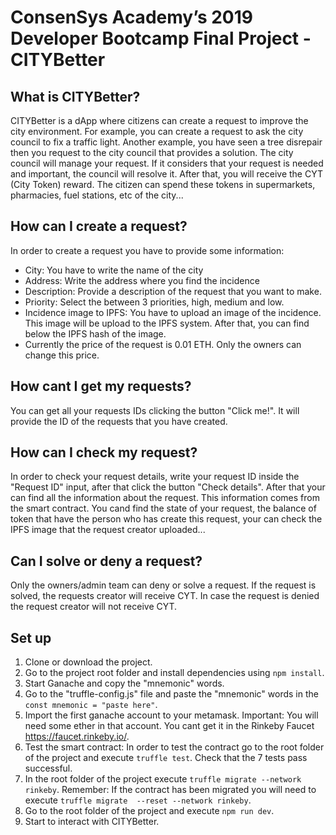 # ConsenSys Academy’s 2019 Developer Bootcamp Final Project - CITYBetter

## What is CITYBetter? 
CITYBetter is a dApp where citizens can create a request to improve the city environment. For example, you can create a request to ask the city council to fix a traffic light. Another example, you have seen a tree disrepair then you request to the city council that provides a solution. The city council will manage your request. If it considers that your request is needed and important, the council will resolve it. After that, you will receive the CYT (City Token) reward. The citizen can spend these tokens in supermarkets, pharmacies, fuel stations, etc of the city...

## How can I create a request?
In order to create a request you have to provide some information:
* City: You have to write the name of the city
* Address: Write the address where you find the incidence
* Description: Provide a description of the request that you want to make. 
* Priority: Select the between 3 priorities, high, medium and low. 
* Incidence image to IPFS: You have to upload an image of the incidence. This image will be upload to the IPFS system. After that, you can find below the IPFS hash of the image.
* Currently the price of the request is 0.01 ETH. Only the owners can change this price. 

## How cant I get my requests? 
You can get all your requests IDs clicking the button "Click me!". It will provide the ID of the requests that you have created. 

## How can I check my request?
In order to check your request details, write your request ID inside the "Request ID" input, after that click the button "Check details". After that your can find all the information about the request. This information comes from the smart contract. You cand find the state of your request, the balance of token that have the person who has create this request, your can check the IPFS image that the request creator uploaded...

## Can I solve or deny a request?
Only the owners/admin team can deny or solve a request. If the request is solved, the requests creator will receive CYT. In case the request is denied the request creator will not receive CYT. 


## Set up

1. Clone or download the project.
2. Go to the project root folder and install dependencies using `npm install`.
3. Start Ganache and copy the "mnemonic" words. 
4. Go to the "truffle-config.js" file and paste the "mnemonic" words in the `const mnemonic = "paste here"`.
5. Import the first ganache account to your metamask. Important: You will need some ether in that account. You cant get it in the Rinkeby Faucet https://faucet.rinkeby.io/.
6. Test the smart contract: In order to test the contract go to the root folder of the project and execute `truffle test`. Check that the 7 tests pass successful. 
7. In the root folder of the project execute `truffle migrate --network rinkeby`. Remember: If the contract has been migrated you will need to execute `truffle migrate  --reset --network rinkeby`.
8. Go to the root folder of the project and execute `npm run dev`.
9. Start to interact with CITYBetter.







